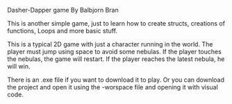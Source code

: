 Dasher-Dapper game
By Balbjorn Bran

This is another simple game, just to learn how to create structs, creations of 
functions, Loops and more basic stuff.

This is a typical 2D game with just a character running in the world. The player
must jump using space to avoid some nebulas.
If the player touches the nebulas, the game will restart. If the player reaches 
the latest nebula, he will win.

There is an .exe file if you want to download it to play. Or you can download the
project and open it using the -worspace file and opening it with visual code.
